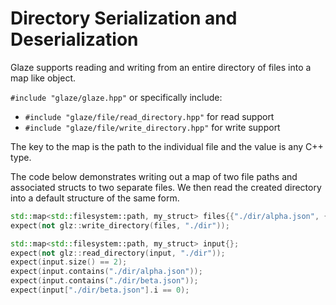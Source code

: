 # Directory Serialization and Deserialization

Glaze supports reading and writing from an entire directory of files into a map like object.

`#include "glaze/glaze.hpp"` or specifically include: 

- `#include "glaze/file/read_directory.hpp"` for read support
- `#include "glaze/file/write_directory.hpp"` for write support

The key to the map is the path to the individual file and the value is any C++ type.

The code below demonstrates writing out a map of two file paths and associated structs to two separate files. We then read the created directory into a default structure of the same form.

```c++
std::map<std::filesystem::path, my_struct> files{{"./dir/alpha.json", {}}, {"./dir/beta.json", {.i = 0}}};
expect(not glz::write_directory(files, "./dir"));

std::map<std::filesystem::path, my_struct> input{};
expect(not glz::read_directory(input, "./dir"));
expect(input.size() == 2);
expect(input.contains("./dir/alpha.json"));
expect(input.contains("./dir/beta.json"));
expect(input["./dir/beta.json"].i == 0);
```
